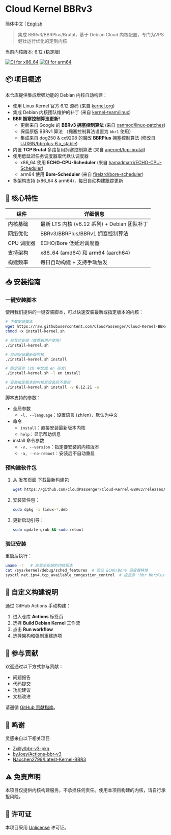 # Cloud Kernel BBRv3

简体中文 | [English](README_en.md)

> 集成 BBRv3/BBRPlus/Brutal，基于 Debian Cloud 内核配置，专门为VPS健壮运行优化的定制内核

当前内核版本: 6.12 (稳定版)

[![CI for x86_64](https://github.com/CloudPassenger/Cloud-Kernel-BBRv3/actions/workflows/build.yml/badge.svg)](https://github.com/CloudPassenger/Cloud-Kernel-BBRv3/actions)
[![CI for arm64](https://github.com/CloudPassenger/Cloud-Kernel-BBRv3/actions/workflows/build-arm64.yml/badge.svg)](https://github.com/CloudPassenger/Cloud-Kernel-BBRv3/actions)

## 📦 项目概述

本仓库提供集成增强功能的 Debian 内核自动构建：
- 使用 Linux Kernel 官方 6.12 源码 (来自 [kernel.org](https://cdn.kernel.org/pub/linux/kernel/v6.x/))
- 集成 Debian 内核团队维护的补丁 (来自 [kernel-team/linux](https://salsa.debian.org/kernel-team/linux/))
- **BBR 拥塞控制算法更新!**
  - 更新来自 Google 的 **BBRv3 拥塞控制算法** (来自 [xanmod/linux-patches](https://gitlab.com/xanmod/linux-patches))
  - 保留原版 BBRv1 算法 （拥塞控制算法设置为 `bbr1` 使用）
  - 集成来自 dog250 & cx9208 的魔改 **BBRPlus** 拥塞控制算法 (修改自 [UJX6N/bbrplus-6.x_stable](https://github.com/UJX6N/bbrplus-6.x_stable))
- 内置 **TCP Brutal** 多路复用拥塞控制算法 (来自 [apernet/tcp-brutal](https://github.com/apernet/tcp-brutal))
- 使用低延迟任务调度器取代默认调度器
  - x86_64 使用 **ECHO-CPU-Scheduler** (来自 [hamadmarri/ECHO-CPU-Scheduler](https://github.com/hamadmarri/ECHO-CPU-Scheduler))
  - arm64 使用 **Bore-Scheduler** (来自 [firelzrd/bore-scheduler](https://github.com/firelzrd/bore-scheduler))
- 多架构支持 (x86_64 & arm64)，每日自动构建跟踪更新

## 🚀 核心特性

| 组件               | 详细信息                                                               |
|--------------------|-----------------------------------------------------------------------|
| 内核基础           | 最新 LTS 内核  (v6.12 系列) + Debian 团队补丁                            |
| 网络优化           | BBRv3/BBRPlus/BBRv1 拥塞控制算法                                        |
| CPU 调度器         | ECHO/Bore 低延迟调度器                                                  |
| 支持架构           | x86_64 (amd64) 和 arm64 (aarch64)                                      |
| 构建频率           | 每日自动构建 + 支持手动触发                                              |

## 📥 安装指南

### 一键安装脚本

使用我们提供的一键安装脚本，可以快速安装最新或指定版本的内核：

```bash
# 下载安装脚本
wget https://raw.githubusercontent.com/CloudPassenger/Cloud-Kernel-BBRv3/main/install-kernel.sh
chmod +x install-kernel.sh

# 交互式安装（推荐新用户使用）
./install-kernel.sh

# 自动安装最新版内核
./install-kernel.sh install

# 指定语言 (zh 中文或 en 英文)
./install-kernel.sh -l en install

# 安装指定版本的内核且安装后不重启
./install-kernel.sh install -v 6.12.21 -a
```

脚本支持的参数：
- 全局参数
  - `-l, --language`：设置语言 (zh/en)，默认为中文
- 命令
  - `install`：直接安装最新版本内核
  - `help`：显示帮助信息
- install 命令参数
  - `-v, --version`：指定要安装的内核版本
  - `-a, --no-reboot`：安装后不自动重启

### 预构建软件包

1. 从 [发布页面](https://github.com/CloudPassenger/Cloud-Kernel-BBRv3/releases) 下载最新构建包
   ```bash
   wget https://github.com/CloudPassenger/Cloud-Kernel-BBRv3/releases/download/<版本>/linux-{image,headers}-<版本>_<架构>.deb
   ```

2. 安装软件包：
   ```bash
   sudo dpkg -i linux-*.deb
   ```

3. 更新启动引导：
   ```bash
   sudo update-grub && sudo reboot
   ```

### 验证安装
重启后执行：
```bash
uname -r   # 应显示安装的内核版本
cat /sys/kernel/debug/sched_features  # 验证 ECHO/Bore 调度器特性
sysctl net.ipv4.tcp_available_congestion_control  # 应显示 'bbr bbrplus bbr1'
```

## 🔧 自定义构建说明

通过 GitHub Actions 手动构建：
1. 进入仓库 **Actions** 标签页
2. 选择 **Build Debian Kernel** 工作流
3. 点击 **Run workflow**
4. 选择架构和强制重建选项

## 🤝 参与贡献

欢迎通过以下方式参与贡献：
- 问题报告
- 代码提交
- 功能建议
- 文档改进

请遵循 [GitHub 贡献指南](https://github.com/github/docs/blob/main/CONTRIBUTING.md)。

## 💖 鸣谢

灵感来自以下相关项目
- [Zxilly/bbr-v3-pkg](https://github.com/Zxilly/bbr-v3-pkg)
- [byJoey/Actions-bbr-v3](https://github.com/byJoey/Actions-bbr-v3)
- [Naochen2799/Latest-Kernel-BBR3](https://github.com/Naochen2799/Latest-Kernel-BBR3)

## ⚠️ 免责声明

本项目仅提供内核构建服务，不承担任何责任。使用本项目构建的内核，请自行承担风险。

## 📜 许可证

本项目采用 [Unlicense](https://unlicense.org/) 许可证。


